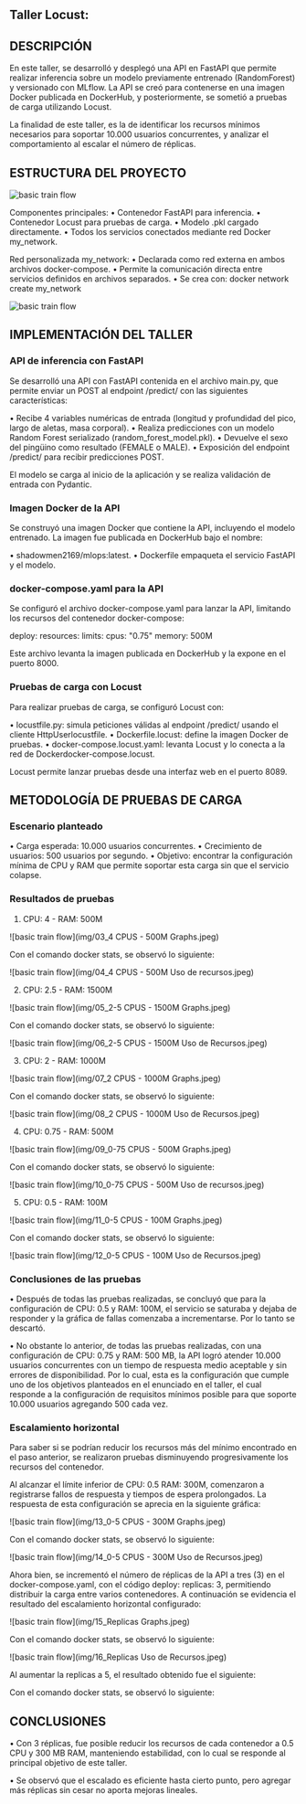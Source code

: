 ## Taller Locust:

## DESCRIPCIÓN

En este taller, se desarrolló y desplegó una API en FastAPI que permite realizar inferencia sobre un modelo previamente entrenado (RandomForest) y versionado con MLflow. La API se creó para contenerse en una imagen Docker publicada en DockerHub, y posteriormente, se sometió a pruebas de carga utilizando Locust. 

La finalidad de este taller, es la de identificar los recursos mínimos necesarios para soportar 10.000 usuarios concurrentes, y analizar el comportamiento al escalar el número de réplicas.


## ESTRUCTURA DEL PROYECTO

![basic train flow](img/01_arquitectura.png)

Componentes principales:
•	Contenedor FastAPI para inferencia.
•	Contenedor Locust para pruebas de carga.
•	Modelo .pkl cargado directamente.
•	Todos los servicios conectados mediante red Docker my_network.

Red personalizada my_network:
•	Declarada como red externa en ambos archivos docker-compose.
•	Permite la comunicación directa entre servicios definidos en archivos separados.
•	Se crea con: docker network create my_network

![basic train flow](img/02_my_network.png)


## IMPLEMENTACIÓN DEL TALLER


### API de inferencia con FastAPI

Se desarrolló una API con FastAPI contenida en el archivo main.py, que permite enviar un POST al endpoint /predict/ con las siguientes características:

•	Recibe 4 variables numéricas de entrada (longitud y profundidad del pico, largo de aletas, masa corporal).
•	Realiza predicciones con un modelo Random Forest serializado (random_forest_model.pkl).
•	Devuelve el sexo del pingüino como resultado (FEMALE o MALE).
•	Exposición del endpoint /predict/ para recibir predicciones POST.

El modelo se carga al inicio de la aplicación y se realiza validación de entrada con Pydantic.

### Imagen Docker de la API

Se construyó una imagen Docker que contiene la API, incluyendo el modelo entrenado. La imagen fue publicada en DockerHub bajo el nombre:

•	shadowmen2169/mlops:latest.
•	Dockerfile empaqueta el servicio FastAPI y el modelo.

### docker-compose.yaml para la API

Se configuró el archivo docker-compose.yaml para lanzar la API, limitando los recursos del contenedor docker-compose:

deploy:
  resources:
    limits:
      cpus: "0.75"
      memory: 500M

Este archivo levanta la imagen publicada en DockerHub y la expone en el puerto 8000.


### Pruebas de carga con Locust

Para realizar pruebas de carga, se configuró Locust con:

•	locustfile.py: simula peticiones válidas al endpoint /predict/ usando el cliente HttpUserlocustfile.
•	Dockerfile.locust: define la imagen Docker de pruebas.
•	docker-compose.locust.yaml: levanta Locust y lo conecta a la red de Dockerdocker-compose.locust.

Locust permite lanzar pruebas desde una interfaz web en el puerto 8089.


## METODOLOGÍA DE PRUEBAS DE CARGA


### Escenario planteado
•	Carga esperada: 10.000 usuarios concurrentes.
•	Crecimiento de usuarios: 500 usuarios por segundo.
•	Objetivo: encontrar la configuración mínima de CPU y RAM que permite soportar esta carga sin que el servicio colapse.


### Resultados de pruebas

1.	CPU: 4 - RAM: 500M

![basic train flow](img/03_4 CPUS - 500M Graphs.jpeg)

Con el comando docker stats, se observó lo siguiente:

![basic train flow](img/04_4 CPUS - 500M Uso de recursos.jpeg)

2.	CPU: 2.5 - RAM: 1500M

![basic train flow](img/05_2-5 CPUS - 1500M Graphs.jpeg)

Con el comando docker stats, se observó lo siguiente:

![basic train flow](img/06_2-5 CPUS - 1500M Uso de Recursos.jpeg)


3.	CPU: 2 - RAM: 1000M

![basic train flow](img/07_2 CPUS - 1000M Graphs.jpeg)

Con el comando docker stats, se observó lo siguiente:

![basic train flow](img/08_2 CPUS - 1000M Uso de Recursos.jpeg)



4.	CPU: 0.75 - RAM: 500M

![basic train flow](img/09_0-75 CPUS - 500M Graphs.jpeg)

Con el comando docker stats, se observó lo siguiente:

![basic train flow](img/10_0-75 CPUS - 500M Uso de recursos.jpeg)


5.	CPU: 0.5 - RAM: 100M

![basic train flow](img/11_0-5 CPUS - 100M Graphs.jpeg)

Con el comando docker stats, se observó lo siguiente:

![basic train flow](img/12_0-5 CPUS - 100M Uso de Recursos.jpeg)

### Conclusiones de las pruebas


•	Después de todas las pruebas realizadas, se concluyó que para la configuración de CPU: 0.5 y RAM: 100M, el servicio se saturaba y dejaba de responder y la gráfica de fallas comenzaba a incrementarse. Por lo tanto se descartó.

•	No obstante lo anterior, de todas las pruebas realizadas, con una configuración de CPU: 0.75 y RAM: 500 MB, la API logró atender 10.000 usuarios concurrentes con un tiempo de respuesta medio aceptable y sin errores de disponibilidad. Por lo cual, esta es la configuración que cumple uno de los objetivos planteados en el enunciado en el taller, el cual responde a la configuración de requisitos mínimos posible para que soporte 10.000 usuarios agregando 500 cada vez.


### Escalamiento horizontal

Para saber si se podrían reducir los recursos más del mínimo encontrado en el paso anterior, se realizaron pruebas disminuyendo progresivamente los recursos del contenedor. 

Al alcanzar el límite inferior de CPU: 0.5 RAM: 300M, comenzaron a registrarse fallos de respuesta y tiempos de espera prolongados. La respuesta de esta configuración se aprecia en la siguiente gráfica:

![basic train flow](img/13_0-5 CPUS - 300M Graphs.jpeg)


Con el comando docker stats, se observó lo siguiente:

![basic train flow](img/14_0-5 CPUS - 300M Uso de Recursos.jpeg)

Ahora bien, se incrementó el número de réplicas de la API a tres (3) en el docker-compose.yaml, con el código deploy:  replicas: 3, permitiendo distribuir la carga entre varios contenedores. A continuación se evidencia el resultado del escalamiento horizontal configurado:

![basic train flow](img/15_Replicas Graphs.jpeg)


Con el comando docker stats, se observó lo siguiente:

![basic train flow](img/16_Replicas Uso de Recursos.jpeg)


Al aumentar la replicas a 5, el resultado obtenido fue el siguiente:

Con el comando docker stats, se observó lo siguiente:


## CONCLUSIONES

•	Con 3 réplicas, fue posible reducir los recursos de cada contenedor a 0.5 CPU y 300 MB RAM, manteniendo estabilidad, con lo cual se responde al principal objetivo de este taller.

•	Se observó que el escalado es eficiente hasta cierto punto, pero agregar más réplicas sin cesar no aporta mejoras lineales.

